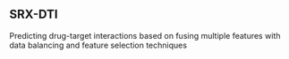 ## SRX-DTI

Predicting drug-target interactions based on fusing multiple features with data balancing and feature selection techniques
